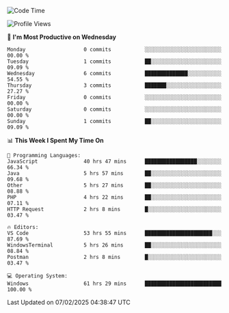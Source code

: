 <!--START_SECTION:waka-->
![Code Time](http://img.shields.io/badge/Code%20Time-4%2C037%20hrs%2044%20mins-blue)

![Profile Views](http://img.shields.io/badge/Profile%20Views-0-blue)

📅 **I'm Most Productive on Wednesday** 

```text
Monday                   0 commits           ░░░░░░░░░░░░░░░░░░░░░░░░░   00.00 % 
Tuesday                  1 commits           ██░░░░░░░░░░░░░░░░░░░░░░░   09.09 % 
Wednesday                6 commits           ██████████████░░░░░░░░░░░   54.55 % 
Thursday                 3 commits           ███████░░░░░░░░░░░░░░░░░░   27.27 % 
Friday                   0 commits           ░░░░░░░░░░░░░░░░░░░░░░░░░   00.00 % 
Saturday                 0 commits           ░░░░░░░░░░░░░░░░░░░░░░░░░   00.00 % 
Sunday                   1 commits           ██░░░░░░░░░░░░░░░░░░░░░░░   09.09 % 
```


📊 **This Week I Spent My Time On** 

```text
💬 Programming Languages: 
JavaScript               40 hrs 47 mins      █████████████████░░░░░░░░   66.34 % 
Java                     5 hrs 57 mins       ██░░░░░░░░░░░░░░░░░░░░░░░   09.68 % 
Other                    5 hrs 27 mins       ██░░░░░░░░░░░░░░░░░░░░░░░   08.88 % 
PHP                      4 hrs 22 mins       ██░░░░░░░░░░░░░░░░░░░░░░░   07.11 % 
HTTP Request             2 hrs 8 mins        █░░░░░░░░░░░░░░░░░░░░░░░░   03.47 % 

🔥 Editors: 
VS Code                  53 hrs 55 mins      ██████████████████████░░░   87.69 % 
WindowsTerminal          5 hrs 26 mins       ██░░░░░░░░░░░░░░░░░░░░░░░   08.84 % 
Postman                  2 hrs 8 mins        █░░░░░░░░░░░░░░░░░░░░░░░░   03.47 % 

💻 Operating System: 
Windows                  61 hrs 29 mins      █████████████████████████   100.00 % 
```


 Last Updated on 07/02/2025 04:38:47 UTC
<!--END_SECTION:waka-->
